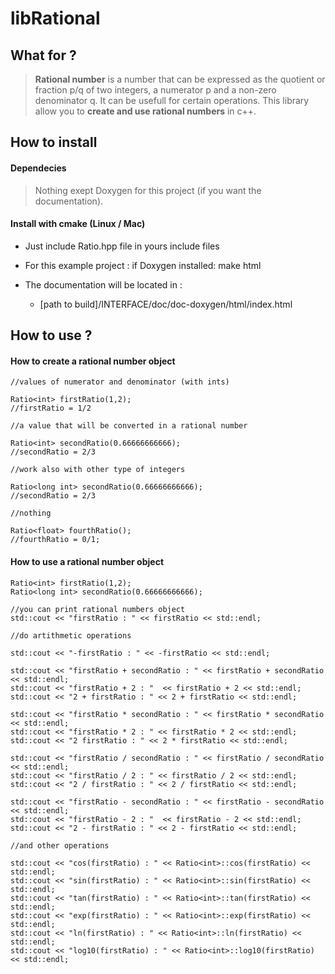 # libRational

## What for ?

> **Rational number** is a number that can be expressed as the quotient or fraction p/q of two integers, a numerator p and a non-zero denominator q. It can be usefull for certain operations. This library allow you to **create and use rational numbers** in c++.

## How to install
#### Dependecies

> Nothing exept Doxygen for this project (if you want the documentation).

#### Install with cmake (Linux / Mac)

+ Just include Ratio.hpp file in yours include files

+ For this example project : if Doxygen installed: make html

+ The documentation will be located in :
    + [path to build]/INTERFACE/doc/doc-doxygen/html/index.html

## How to use ?

#### How to create a rational number object 
    
    //values of numerator and denominator (with ints)

    Ratio<int> firstRatio(1,2);
    //firstRatio = 1/2

    //a value that will be converted in a rational number

    Ratio<int> secondRatio(0.66666666666);
    //secondRatio = 2/3

    //work also with other type of integers

    Ratio<long int> secondRatio(0.66666666666);
    //secondRatio = 2/3

    //nothing

    Ratio<float> fourthRatio();
    //fourthRatio = 0/1;
    
#### How to use a rational number object
    
    Ratio<int> firstRatio(1,2);
    Ratio<long int> secondRatio(0.66666666666);

    //you can print rational numbers object
    std::cout << "firstRatio : " << firstRatio << std::endl;

    //do artithmetic operations

    std::cout << "-firstRatio : " << -firstRatio << std::endl;

    std::cout << "firstRatio + secondRatio : " << firstRatio + secondRatio << std::endl;
    std::cout << "firstRatio + 2 : "  << firstRatio + 2 << std::endl;
    std::cout << "2 + firstRatio : " << 2 + firstRatio << std::endl;

    std::cout << "firstRatio * secondRatio : " << firstRatio * secondRatio << std::endl;
    std::cout << "firstRatio * 2 : " << firstRatio * 2 << std::endl;
    std::cout << "2 firstRatio : " << 2 * firstRatio << std::endl;

    std::cout << "firstRatio / secondRatio : " << firstRatio / secondRatio << std::endl;
    std::cout << "firstRatio / 2 : " << firstRatio / 2 << std::endl;
    std::cout << "2 / firstRatio : " << 2 / firstRatio << std::endl;

    std::cout << "firstRatio - secondRatio : " << firstRatio - secondRatio << std::endl;
    std::cout << "firstRatio - 2 : "  << firstRatio - 2 << std::endl;
    std::cout << "2 - firstRatio : " << 2 - firstRatio << std::endl;

    //and other operations

    std::cout << "cos(firstRatio) : " << Ratio<int>::cos(firstRatio) << std::endl;
    std::cout << "sin(firstRatio) : " << Ratio<int>::sin(firstRatio) << std::endl;
    std::cout << "tan(firstRatio) : " << Ratio<int>::tan(firstRatio) << std::endl;
    std::cout << "exp(firstRatio) : " << Ratio<int>::exp(firstRatio) << std::endl;
    std::cout << "ln(firstRatio) : " << Ratio<int>::ln(firstRatio) << std::endl;
    std::cout << "log10(firstRatio) : " << Ratio<int>::log10(firstRatio) << std::endl;

